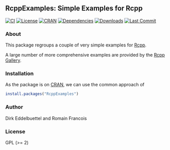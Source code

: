 ## RcppExamples: Simple Examples for Rcpp

[![CI](https://github.com/eddelbuettel/rcppexamples/workflows/ci/badge.svg)](https://github.com/eddelbuettel/rcppexamples/actions?query=workflow%3Aci)
[![License](https://img.shields.io/badge/license-GPL%20%28%3E=%202%29-brightgreen.svg?style=flat)](https://www.gnu.org/licenses/gpl-2.0.html) 
[![CRAN](https://www.r-pkg.org/badges/version/RcppExamples)](https://cran.r-project.org/package=RcppExamples) 
[![Dependencies](https://tinyverse.netlify.com/badge/RcppExamples)](https://cran.r-project.org/package=RcppExamples) 
[![Downloads](https://cranlogs.r-pkg.org/badges/RcppExamples?color=brightgreen)](https://www.r-pkg.org/pkg/RcppExamples)
[![Last Commit](https://img.shields.io/github/last-commit/eddelbuettel/rcppexamples)](https://github.com/eddelbuettel/rcppexamples)

### About

This package regroups a couple of very simple examples for [Rcpp](https://www.rcpp.org).

A large number of more comprehensive examples are provided by the [Rcpp Gallery](https://gallery.rcpp.org).

### Installation

As the package is on [CRAN](https://cran.r-project.org), we can use the common approach of

```r
install.packages("RcppExamples")
```

### Author

Dirk Eddelbuettel and Romain Francois

### License

GPL (>= 2)


